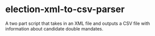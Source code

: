 # election-xml-to-csv-parser
A two part script that takes in an XML file and outputs a CSV file with information about candidate double mandates.
